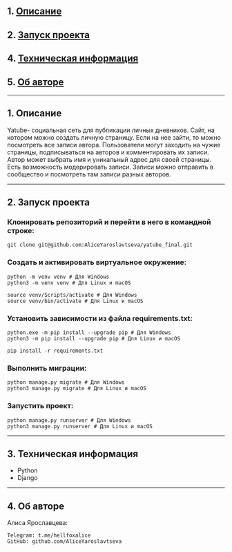## 1. [Описание](#1)
## 2. [Запуск проекта](#2)
## 4. [Техническая информация](#3)
## 5. [Об авторе](#4)

---
## 1. Описание <a id=1></a>

Yatube- социальная сеть для публикации личных дневников. 
Сайт, на котором можно создать личную страницу. Если на нее зайти, то можно посмотреть все записи автора.
Пользователи могут заходить на чужие страницы, подписываться на авторов и комментировать их записи. 
Автор может выбрать имя и уникальный адрес для своей страницы. 
Есть возможность модерировать записи.
Записи можно отправить в сообщество и посмотреть там записи разных авторов.

---
## 2. Запуск проекта <a id=2></a>

### Клонировать репозиторий и перейти в него в командной строке:
```
git clone git@github.com:AliceYaroslavtseva/yatube_final.git
```
### Cоздать и активировать виртуальное окружение:
```
python -m venv venv # Для Windows
python3 -m venv venv # Для Linux и macOS
```
```
source venv/Scripts/activate # Для Windows
source venv/bin/activate # Для Linux и macOS
```
### Установить зависимости из файла requirements.txt:
```
python.exe -m pip install --upgrade pip # Для Windows
python3 -m pip install --upgrade pip # Для Linux и macOS
```
```
pip install -r requirements.txt
```
### Выполнить миграции:
```
python manage.py migrate # Для Windows
python3 manage.py migrate # Для Linux и macOS
```
### Запустить проект:
```
python manage.py runserver # Для Windows
python3 manage.py runserver # Для Linux и macOS
```

---
## 3. Техническая информация <a id=3></a>

  - Python
  - Django

---
## 4. Об авторе <a id=4></a>

Алиса Ярославцева:
```
Telegram: t.me/hellfoxalice
GitHub: github.com/AliceYaroslavtseva
```
